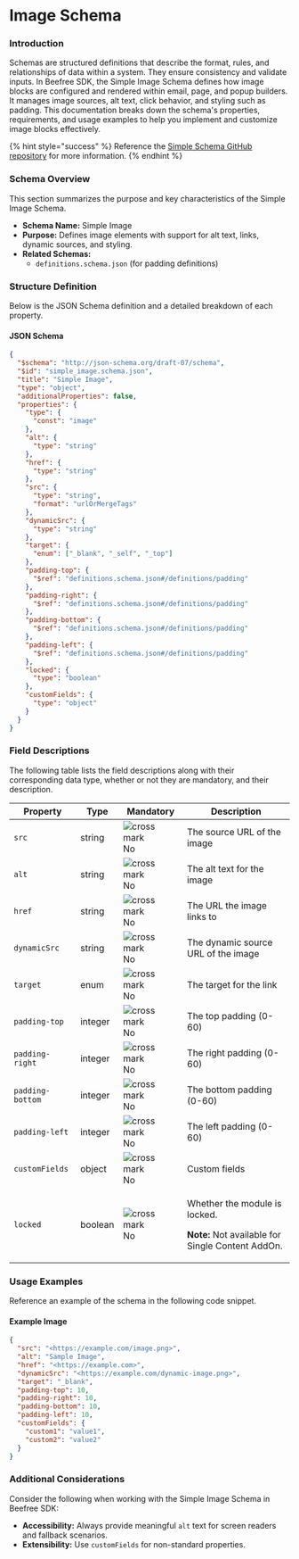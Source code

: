# Image Schema

### Introduction

Schemas are structured definitions that describe the format, rules, and relationships of data within a system. They ensure consistency and validate inputs. In Beefree SDK, the Simple Image Schema defines how image blocks are configured and rendered within email, page, and popup builders. It manages image sources, alt text, click behavior, and styling such as padding. This documentation breaks down the schema's properties, requirements, and usage examples to help you implement and customize image blocks effectively.

{% hint style="success" %}
Reference the [Simple Schema GitHub repository](https://github.com/BeefreeSDK/beefree-sdk-simple-schema/tree/main) for more information.
{% endhint %}

### Schema Overview

This section summarizes the purpose and key characteristics of the Simple Image Schema.

* **Schema Name:** Simple Image
* **Purpose:** Defines image elements with support for alt text, links, dynamic sources, and styling.
* **Related Schemas:**
  * `definitions.schema.json` (for padding definitions)

### Structure Definition

Below is the JSON Schema definition and a detailed breakdown of each property.

#### JSON Schema

```json
{
  "$schema": "http://json-schema.org/draft-07/schema",
  "$id": "simple_image.schema.json",
  "title": "Simple Image",
  "type": "object",
  "additionalProperties": false,
  "properties": {
    "type": {
      "const": "image"
    },
    "alt": {
      "type": "string"
    },
    "href": {
      "type": "string"
    },
    "src": {
      "type": "string",
      "format": "urlOrMergeTags"
    },
    "dynamicSrc": {
      "type": "string"
    },
    "target": {
      "enum": ["_blank", "_self", "_top"]
    },
    "padding-top": {
      "$ref": "definitions.schema.json#/definitions/padding"
    },
    "padding-right": {
      "$ref": "definitions.schema.json#/definitions/padding"
    },
    "padding-bottom": {
      "$ref": "definitions.schema.json#/definitions/padding"
    },
    "padding-left": {
      "$ref": "definitions.schema.json#/definitions/padding"
    },
    "locked": {
      "type": "boolean"
    },
    "customFields": {
      "type": "object"
    }
  }
}
```

### Field Descriptions

The following table lists the field descriptions along with their corresponding data type, whether or not they are mandatory, and their description.

| Property         | Type    | Mandatory                                                                                                                                       | Description                                                                                               |
| ---------------- | ------- | ----------------------------------------------------------------------------------------------------------------------------------------------- | --------------------------------------------------------------------------------------------------------- |
| `src`            | string  | ![cross mark](https://pf-emoji-service--cdn.us-east-1.prod.public.atl-paas.net/standard/ef8b0642-7523-4e13-9fd3-01b65648acf6/32x32/274c.png) No | The source URL of the image                                                                               |
| `alt`            | string  | ![cross mark](https://pf-emoji-service--cdn.us-east-1.prod.public.atl-paas.net/standard/ef8b0642-7523-4e13-9fd3-01b65648acf6/32x32/274c.png) No | The alt text for the image                                                                                |
| `href`           | string  | ![cross mark](https://pf-emoji-service--cdn.us-east-1.prod.public.atl-paas.net/standard/ef8b0642-7523-4e13-9fd3-01b65648acf6/32x32/274c.png) No | The URL the image links to                                                                                |
| `dynamicSrc`     | string  | ![cross mark](https://pf-emoji-service--cdn.us-east-1.prod.public.atl-paas.net/standard/ef8b0642-7523-4e13-9fd3-01b65648acf6/32x32/274c.png) No | The dynamic source URL of the image                                                                       |
| `target`         | enum    | ![cross mark](https://pf-emoji-service--cdn.us-east-1.prod.public.atl-paas.net/standard/ef8b0642-7523-4e13-9fd3-01b65648acf6/32x32/274c.png) No | The target for the link                                                                                   |
| `padding-top`    | integer | ![cross mark](https://pf-emoji-service--cdn.us-east-1.prod.public.atl-paas.net/standard/ef8b0642-7523-4e13-9fd3-01b65648acf6/32x32/274c.png) No | The top padding (0-60)                                                                                    |
| `padding-right`  | integer | ![cross mark](https://pf-emoji-service--cdn.us-east-1.prod.public.atl-paas.net/standard/ef8b0642-7523-4e13-9fd3-01b65648acf6/32x32/274c.png) No | The right padding (0-60)                                                                                  |
| `padding-bottom` | integer | ![cross mark](https://pf-emoji-service--cdn.us-east-1.prod.public.atl-paas.net/standard/ef8b0642-7523-4e13-9fd3-01b65648acf6/32x32/274c.png) No | The bottom padding (0-60)                                                                                 |
| `padding-left`   | integer | ![cross mark](https://pf-emoji-service--cdn.us-east-1.prod.public.atl-paas.net/standard/ef8b0642-7523-4e13-9fd3-01b65648acf6/32x32/274c.png) No | The left padding (0-60)                                                                                   |
| `customFields`   | object  | ![cross mark](https://pf-emoji-service--cdn.us-east-1.prod.public.atl-paas.net/standard/ef8b0642-7523-4e13-9fd3-01b65648acf6/32x32/274c.png) No | Custom fields                                                                                             |
| `locked`         | boolean | ![cross mark](https://pf-emoji-service--cdn.us-east-1.prod.public.atl-paas.net/standard/ef8b0642-7523-4e13-9fd3-01b65648acf6/32x32/274c.png) No | <p>Whether the module is locked.</p><p><strong>Note:</strong> Not available for Single Content AddOn.</p> |

### Usage Examples

Reference an example of the schema in the following code snippet.

#### Example Image

```json
{
  "src": "<https://example.com/image.png>",
  "alt": "Sample Image",
  "href": "<https://example.com>",
  "dynamicSrc": "<https://example.com/dynamic-image.png>",
  "target": "_blank",
  "padding-top": 10,
  "padding-right": 10,
  "padding-bottom": 10,
  "padding-left": 10,
  "customFields": {
    "custom1": "value1",
    "custom2": "value2"
  }
}
```

### Additional Considerations

Consider the following when working with the Simple Image Schema in Beefree SDK:

* **Accessibility:** Always provide meaningful `alt` text for screen readers and fallback scenarios.
* **Extensibility:** Use `customFields` for non-standard properties.
